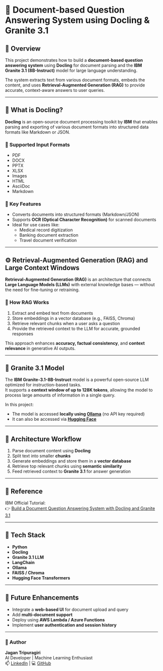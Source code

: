 # 📄 Document-based Question Answering System using Docling & Granite 3.1

## 🚀 Overview
This project demonstrates how to build a **document-based question answering system** using **Docling** for document parsing and the **IBM Granite 3.1 (8B-Instruct)** model for large language understanding.

The system extracts text from various document formats, embeds the content, and uses **Retrieval-Augmented Generation (RAG)** to provide accurate, context-aware answers to user queries.

---

## 🧠 What is Docling?

**Docling** is an open-source document processing toolkit by **IBM** that enables parsing and exporting of various document formats into structured data formats like Markdown or JSON.  

### 🔹 Supported Input Formats
- PDF  
- DOCX  
- PPTX  
- XLSX  
- Images  
- HTML  
- AsciiDoc  
- Markdown  

### 🔹 Key Features
- Converts documents into structured formats (Markdown/JSON)  
- Supports **OCR (Optical Character Recognition)** for scanned documents  
- Ideal for use cases like:
  - Medical record digitization  
  - Banking document extraction  
  - Travel document verification  

---

## ⚙️ Retrieval-Augmented Generation (RAG) and Large Context Windows

**Retrieval-Augmented Generation (RAG)** is an architecture that connects **Large Language Models (LLMs)** with external knowledge bases — without the need for fine-tuning or retraining.  

### 🔸 How RAG Works
1. Extract and embed text from documents  
2. Store embeddings in a vector database (e.g., FAISS, Chroma)  
3. Retrieve relevant chunks when a user asks a question  
4. Provide the retrieved context to the LLM for accurate, grounded responses  

This approach enhances **accuracy, factual consistency**, and **context relevance** in generative AI outputs.

---

## 🧩 Granite 3.1 Model

The **IBM Granite-3.1-8B-Instruct** model is a powerful open-source LLM optimized for instruction-based tasks.  
It supports a **context window of up to 128K tokens**, allowing the model to process large amounts of information in a single query.  

In this project:
- The model is accessed **locally using [Ollama](https://ollama.ai/)** (no API key required)
- It can also be accessed via **[Hugging Face](https://huggingface.co/)**

---

## 🧠 Architecture Workflow

1. Parse document content using **Docling**
2. Split text into smaller **chunks**
3. Generate embeddings and store them in a **vector database**
4. Retrieve top relevant chunks using **semantic similarity**
5. Feed retrieved context to **Granite 3.1** for answer generation



---

## 🔗 Reference
IBM Official Tutorial:  
👉 [Build a Document Question Answering System with Docling and Granite 3.1](https://www.ibm.com/think/tutorials/build-document-question-answering-system-with-docling-and-granite?utm_medium=OSocial&utm_source=Youtube&utm_content=WAIWW&utm_id=YT-Applied-AI-Document-Question-Answering-with-Granite)

---

## 🧰 Tech Stack
- **Python**
- **Docling**
- **Granite 3.1 LLM**
- **LangChain**
- **Ollama**
- **FAISS / Chroma**
- **Hugging Face Transformers**

---

## 🧪 Future Enhancements
- Integrate a **web-based UI** for document upload and query  
- Add **multi-document support**  
- Deploy using **AWS Lambda / Azure Functions**  
- Implement **user authentication and session history**

---

### 🏁 Author
**Jagan Tripuragiri**  
AI Developer | Machine Learning Enthusiast  
📫 [LinkedIn](https://www.linkedin.com/in/jagantripuragiri/) | 💻 [GitHub](https://github.com/jagantripuragiri)
